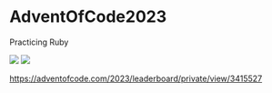 # AdventOfCode2023
Practicing Ruby

![](https://img.shields.io/badge/stars%20⭐-21-yellow)
![](https://img.shields.io/badge/days%20completed-10-red)

https://adventofcode.com/2023/leaderboard/private/view/3415527
